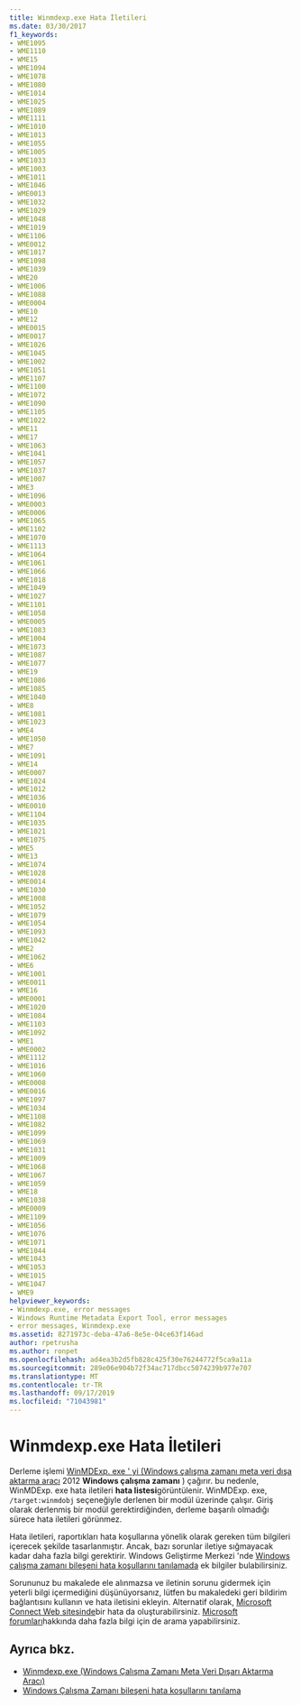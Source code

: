 ```yaml
---
title: Winmdexp.exe Hata İletileri
ms.date: 03/30/2017
f1_keywords:
- WME1095
- WME1110
- WME15
- WME1094
- WME1078
- WME1080
- WME1014
- WME1025
- WME1089
- WME1111
- WME1010
- WME1013
- WME1055
- WME1005
- WME1033
- WME1003
- WME1011
- WME1046
- WME0013
- WME1032
- WME1029
- WME1048
- WME1019
- WME1106
- WME0012
- WME1017
- WME1098
- WME1039
- WME20
- WME1006
- WME1088
- WME0004
- WME10
- WME12
- WME0015
- WME0017
- WME1026
- WME1045
- WME1002
- WME1051
- WME1107
- WME1100
- WME1072
- WME1090
- WME1105
- WME1022
- WME11
- WME17
- WME1063
- WME1041
- WME1057
- WME1037
- WME1007
- WME3
- WME1096
- WME0003
- WME0006
- WME1065
- WME1102
- WME1070
- WME1113
- WME1064
- WME1061
- WME1066
- WME1018
- WME1049
- WME1027
- WME1101
- WME1058
- WME0005
- WME1083
- WME1004
- WME1073
- WME1087
- WME1077
- WME19
- WME1086
- WME1085
- WME1040
- WME8
- WME1081
- WME1023
- WME4
- WME1050
- WME7
- WME1091
- WME14
- WME0007
- WME1024
- WME1012
- WME1036
- WME0010
- WME1104
- WME1035
- WME1021
- WME1075
- WME5
- WME13
- WME1074
- WME1028
- WME0014
- WME1030
- WME1008
- WME1052
- WME1079
- WME1054
- WME1093
- WME1042
- WME2
- WME1062
- WME6
- WME1001
- WME0011
- WME16
- WME0001
- WME1020
- WME1084
- WME1103
- WME1092
- WME1
- WME0002
- WME1112
- WME1016
- WME1060
- WME0008
- WME0016
- WME1097
- WME1034
- WME1108
- WME1082
- WME1099
- WME1069
- WME1031
- WME1009
- WME1068
- WME1067
- WME1059
- WME18
- WME1038
- WME0009
- WME1109
- WME1056
- WME1076
- WME1071
- WME1044
- WME1043
- WME1053
- WME1015
- WME1047
- WME9
helpviewer_keywords:
- Winmdexp.exe, error messages
- Windows Runtime Metadata Export Tool, error messages
- error messages, Winmdexp.exe
ms.assetid: 8271973c-deba-47a6-8e5e-04ce63f146ad
author: rpetrusha
ms.author: ronpet
ms.openlocfilehash: ad4ea3b2d5fb828c425f30e76244772f5ca9a11a
ms.sourcegitcommit: 289e06e904b72f34ac717dbcc5074239b977e707
ms.translationtype: MT
ms.contentlocale: tr-TR
ms.lasthandoff: 09/17/2019
ms.locfileid: "71043981"
---
```

# <a name="winmdexpexe-error-messages"></a>Winmdexp.exe Hata İletileri
Derleme işlemi [WinMDExp. exe ' yi (Windows çalışma zamanı meta veri dışa aktarma aracı](winmdexp-exe-windows-runtime-metadata-export-tool.md) 2012 **Windows çalışma zamanı** ) çağırır. bu nedenle, WinMDExp. exe hata iletileri **hata listesi**görüntülenir. WinMDExp. exe, `/target:winmdobj` seçeneğiyle derlenen bir modül üzerinde çalışır. Giriş olarak derlenmiş bir modül gerektirdiğinden, derleme başarılı olmadığı sürece hata iletileri görünmez.  
  
 Hata iletileri, raportıkları hata koşullarına yönelik olarak gereken tüm bilgileri içerecek şekilde tasarlanmıştır. Ancak, bazı sorunlar iletiye sığmayacak kadar daha fazla bilgi gerektirir. Windows Geliştirme Merkezi 'nde [Windows çalışma zamanı bileşeni hata koşullarını tanılamada](https://go.microsoft.com/fwlink/p/?LinkId=251127) ek bilgiler bulabilirsiniz.  
  
 Sorununuz bu makalede ele alınmazsa ve iletinin sorunu gidermek için yeterli bilgi içermediğini düşünüyorsanız, lütfen bu makaledeki geri bildirim bağlantısını kullanın ve hata iletisini ekleyin. Alternatif olarak, [Microsoft Connect Web sitesinde](https://go.microsoft.com/fwlink/p/?LinkId=251130)bir hata da oluşturabilirsiniz. [Microsoft forumları](https://go.microsoft.com/fwlink/p/?LinkId=251129)hakkında daha fazla bilgi için de arama yapabilirsiniz.  
  
## <a name="see-also"></a>Ayrıca bkz.

- [Winmdexp.exe (Windows Çalışma Zamanı Meta Veri Dışarı Aktarma Aracı)](winmdexp-exe-windows-runtime-metadata-export-tool.md)
- [Windows Çalışma Zamanı bileşeni hata koşullarını tanılama](https://go.microsoft.com/fwlink/p/?LinkId=251127)
